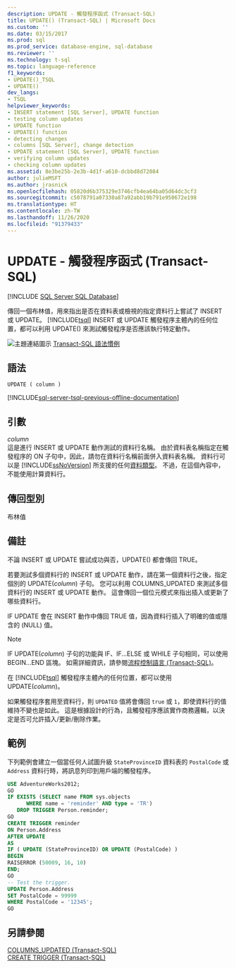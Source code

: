 ```yaml
---
description: UPDATE - 觸發程序函式 (Transact-SQL)
title: UPDATE() (Transact-SQL) | Microsoft Docs
ms.custom: ''
ms.date: 03/15/2017
ms.prod: sql
ms.prod_service: database-engine, sql-database
ms.reviewer: ''
ms.technology: t-sql
ms.topic: language-reference
f1_keywords:
- UPDATE()_TSQL
- UPDATE()
dev_langs:
- TSQL
helpviewer_keywords:
- INSERT statement [SQL Server], UPDATE function
- testing column updates
- UPDATE function
- UPDATE() function
- detecting changes
- columns [SQL Server], change detection
- UPDATE statement [SQL Server], UPDATE function
- verifying column updates
- checking column updates
ms.assetid: 8e3be25b-2e3b-4d1f-a610-dcbbd8d72084
author: julieMSFT
ms.author: jrasnick
ms.openlocfilehash: 05820d6b375329e3746cfb4ea64ba05d64dc3cf3
ms.sourcegitcommit: c5078791a07330a87a92abb19b791e950672e198
ms.translationtype: HT
ms.contentlocale: zh-TW
ms.lasthandoff: 11/26/2020
ms.locfileid: "91379433"
---
```

# <a name="update---trigger-functions-transact-sql"></a>UPDATE - 觸發程序函式 (Transact-SQL)
[!INCLUDE [SQL Server SQL Database](../../includes/applies-to-version/sql-asdb.md)]

  傳回一個布林值，用來指出是否在資料表或檢視的指定資料行上嘗試了 INSERT 或 UPDATE。 [!INCLUDE[tsql](../../includes/tsql-md.md)] INSERT 或 UPDATE 觸發程序主體內的任何位置，都可以利用 UPDATE() 來測試觸發程序是否應該執行特定動作。  
  
 ![主題連結圖示](../../database-engine/configure-windows/media/topic-link.gif "主題連結圖示") [Transact-SQL 語法慣例](../../t-sql/language-elements/transact-sql-syntax-conventions-transact-sql.md)  
  
## <a name="syntax"></a>語法  
  
```syntaxsql
UPDATE ( column )   
```  
  
[!INCLUDE[sql-server-tsql-previous-offline-documentation](../../includes/sql-server-tsql-previous-offline-documentation.md)]

## <a name="arguments"></a>引數
 *column*  
 這是進行 INSERT 或 UPDATE 動作測試的資料行名稱。 由於資料表名稱指定在觸發程序的 ON 子句中，因此，請勿在資料行名稱前面併入資料表名稱。 資料行可以是 [!INCLUDE[ssNoVersion](../../includes/ssnoversion-md.md)] 所支援的任何[資料類型](../../t-sql/data-types/data-types-transact-sql.md)。 不過，在這個內容中，不能使用計算資料行。  
  
## <a name="return-types"></a>傳回型別  
 布林值  
  
## <a name="remarks"></a>備註  
 不論 INSERT 或 UPDATE 嘗試成功與否，UPDATE() 都會傳回 TRUE。  
  
 若要測試多個資料行的 INSERT 或 UPDATE 動作，請在第一個資料行之後，指定個別的 UPDATE(*column*) 子句。 您可以利用 COLUMNS_UPDATED 來測試多個資料行的 INSERT 或 UPDATE 動作。 這會傳回一個位元模式來指出插入或更新了哪些資料行。  
  
 IF UPDATE 會在 INSERT 動作中傳回 TRUE 值，因為資料行插入了明確的值或隱含的 (NULL) 值。  
  
> [!NOTE]  
>  IF UPDATE(*column*) 子句的功能與 IF、IF...ELSE 或 WHILE 子句相同，可以使用 BEGIN...END 區塊。 如需詳細資訊，請參閱[流程控制語言 &#40;Transact-SQL&#41;](~/t-sql/language-elements/control-of-flow.md)。  
  
 在 [!INCLUDE[tsql](../../includes/tsql-md.md)] 觸發程序主體內的任何位置，都可以使用 UPDATE(*column*)。  
 
如果觸發程序套用至資料行，則 `UPDATED` 值將會傳回 `true` 或 `1`，即使資料行的值維持不變也是如此。 這是根據設計的行為，且觸發程序應該實作商務邏輯，以決定是否可允許插入/更新/刪除作業。 
  
## <a name="examples"></a>範例  
 下列範例會建立一個當任何人試圖升級 `StateProvinceID` 資料表的 `PostalCode` 或 `Address` 資料行時，將訊息列印到用戶端的觸發程序。  
  
```sql  
USE AdventureWorks2012;  
GO  
IF EXISTS (SELECT name FROM sys.objects  
      WHERE name = 'reminder' AND type = 'TR')  
   DROP TRIGGER Person.reminder;  
GO  
CREATE TRIGGER reminder  
ON Person.Address  
AFTER UPDATE   
AS   
IF ( UPDATE (StateProvinceID) OR UPDATE (PostalCode) )  
BEGIN  
RAISERROR (50009, 16, 10)  
END;  
GO  
-- Test the trigger.  
UPDATE Person.Address  
SET PostalCode = 99999  
WHERE PostalCode = '12345';  
GO  
```  
  
## <a name="see-also"></a>另請參閱  
 [COLUMNS_UPDATED &#40;Transact-SQL&#41;](../../t-sql/functions/columns-updated-transact-sql.md)   
 [CREATE TRIGGER &#40;Transact-SQL&#41;](../../t-sql/statements/create-trigger-transact-sql.md)  
  
  
